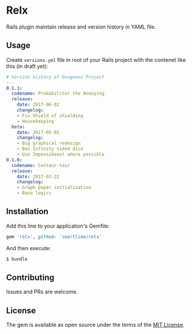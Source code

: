 # Relx
Rails plugin maintain release and version history in YAML file. 

## Usage
Create `versions.yml` file in root of your Rails project with the contenet like this (in draft yet):

```yaml
# Version history of Dungeons Project
---
0.1.1:
  codename: Probabilitor the Annoying
  release:
    date: 2017-06-02
    changelog:
    - Fix Shield of shielding
    - Housekeeping
  beta:
    date: 2017-05-01
    changelog:
    - Big graphical redesign
    - Ban Infinity sided dice
    - Use Impossibeast where possible
0.1.0:
  codename: Centaur-taur
  release:
    date: 2017-03-22
    changelog:
    - Graph paper initialization
    - Base logics  
```

## Installation
Add this line to your application's Gemfile:

```ruby
gem 'relx', github: 'smartlime/relx'
```

And then execute:
```bash
$ bundle
```

## Contributing
Issues and PRs are welcome.

## License
The gem is available as open source under the terms of the [MIT License](http://opensource.org/licenses/MIT).
